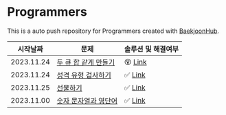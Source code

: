 # Programmers
This is a auto push repository for Programmers created with [BaekjoonHub](https://github.com/BaekjoonHub/BaekjoonHub).

| 시작날짜 | 문제 | 솔루션 및 해결여부|
|--|--|--|
| 2023.11.24 | [두 큐 합 같게 만들기](https://school.programmers.co.kr/learn/courses/30/lessons/118667) | 😵 [Link](https://github.com/210B/Programmers/tree/main/%ED%94%84%EB%A1%9C%EA%B7%B8%EB%9E%98%EB%A8%B8%EC%8A%A4/2/118667.%E2%80%85%EB%91%90%E2%80%85%ED%81%90%E2%80%85%ED%95%A9%E2%80%85%EA%B0%99%EA%B2%8C%E2%80%85%EB%A7%8C%EB%93%A4%EA%B8%B0)
| 2023.11.24 | [성격 유형 검사하기](https://school.programmers.co.kr/learn/courses/30/lessons/118666) | ✅ [Link](https://github.com/210B/Programmers/tree/main/%ED%94%84%EB%A1%9C%EA%B7%B8%EB%9E%98%EB%A8%B8%EC%8A%A4/1/118666.%E2%80%85%EC%84%B1%EA%B2%A9%E2%80%85%EC%9C%A0%ED%98%95%E2%80%85%EA%B2%80%EC%82%AC%ED%95%98%EA%B8%B0)
| 2023.11.25 | [선물하기]() | ✅ [Link]()
| 2023.11.00 | [숫자 문자열과 영단어](https://school.programmers.co.kr/learn/courses/30/lessons/81301) | ✅ [Link](https://github.com/210B/Programmers/commit/09ace930e1a64647cf596de2212e10e3602b0913)

